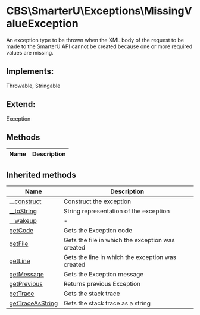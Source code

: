 # CBS\SmarterU\Exceptions\MissingValueException  

An exception type to be thrown when the XML body of the request to be made
to the SmarterU API cannot be created because one or more required values
are missing.

## Implements:
Throwable, Stringable

## Extend:

Exception

## Methods

| Name | Description |
|------|-------------|

## Inherited methods

| Name | Description |
|------|-------------|
| [__construct](https://secure.php.net/manual/en/exception.__construct.php) | Construct the exception |
| [__toString](https://secure.php.net/manual/en/exception.__tostring.php) | String representation of the exception |
| [__wakeup](https://secure.php.net/manual/en/exception.__wakeup.php) | - |
| [getCode](https://secure.php.net/manual/en/exception.getcode.php) | Gets the Exception code |
| [getFile](https://secure.php.net/manual/en/exception.getfile.php) | Gets the file in which the exception was created |
| [getLine](https://secure.php.net/manual/en/exception.getline.php) | Gets the line in which the exception was created |
| [getMessage](https://secure.php.net/manual/en/exception.getmessage.php) | Gets the Exception message |
| [getPrevious](https://secure.php.net/manual/en/exception.getprevious.php) | Returns previous Exception |
| [getTrace](https://secure.php.net/manual/en/exception.gettrace.php) | Gets the stack trace |
| [getTraceAsString](https://secure.php.net/manual/en/exception.gettraceasstring.php) | Gets the stack trace as a string |


